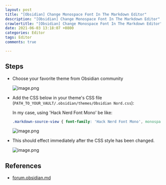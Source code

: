 ```yaml
---
layout: post
title: "[Obsidian] Change Monospace Font In The Markdown Editor"
description: "[Obsidian] Change Monospace Font In The Markdown Editor"
crawlertitle: "[Obsidian] Change Monospace Font In The Markdown Editor"
date: 2021-06-03 13:18:07 +0800
categories: Editor
tags: Editor
comments: true

---
```


## Steps

- Choose your favorite theme from Obsidian community

   ![image.png](https://i.imgur.com/hZnxXTg.png)

- Add the CSS below in your theme's CSS file (`PATH_TO_YOUR_VAULT/.obsidian/themes/Obsidian Nord.css`):

  In my case, using 'Hack Nerd Font Mono' be like:

  ```css
  .markdown-source-view { font-family: 'Hack Nerd Font Mono', monospace; }
  ```

  ![image.png](https://i.imgur.com/5HvrrNK.png)

- This should effect immediately after the CSS style has been changed.

  ![image.png](https://i.imgur.com/1CKOC7y.png)

## References

- [forum.obsidian.md](https://forum.obsidian.md/t/monospace-font-in-the-editor/648/8)
